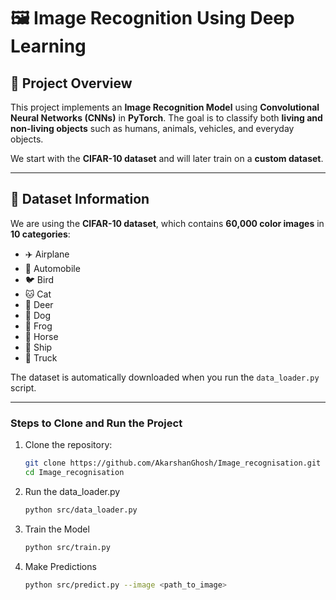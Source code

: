 # 🖼️ Image Recognition Using Deep Learning

## 🚀 Project Overview
This project implements an **Image Recognition Model** using **Convolutional Neural Networks (CNNs)** in **PyTorch**. The goal is to classify both **living and non-living objects** such as humans, animals, vehicles, and everyday objects.

We start with the **CIFAR-10 dataset** and will later train on a **custom dataset**.

---

## 📂 Dataset Information
We are using the **CIFAR-10 dataset**, which contains **60,000 color images** in **10 categories**:
- ✈️ Airplane  
- 🚗 Automobile  
- 🐦 Bird  
- 🐱 Cat  
- 🦌 Deer  
- 🐶 Dog  
- 🐸 Frog  
- 🐴 Horse  
- 🚢 Ship  
- 🚚 Truck  

The dataset is automatically downloaded when you run the `data_loader.py` script.

---



### Steps to Clone and Run the Project

1. Clone the repository:
   ```bash
   git clone https://github.com/AkarshanGhosh/Image_recognisation.git
   cd Image_recognisation

2. Run the data_loader.py
   ```bash
   python src/data_loader.py

3. Train the Model
   ```bash
   python src/train.py

4. Make Predictions
   ```bash
   python src/predict.py --image <path_to_image>

